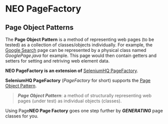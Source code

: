 # NEO PageFactory

## Page Object Patterns

The **Page Object Pattern** is a method of representing web pages (to be tested) as a collection of classes/objects individually. For example, the [Google Search](https://wwww.google.com) page can be represented by a physical class named *GooglePage.java* for example. This page would then contain getters and setters for setting and retriving web element data.

**NEO PageFactory is an extension of** [SeleniumHQ PageFactory](https://github.com/SeleniumHQ/selenium/wiki/PageFactory). 

**SeleniumHQ PageFactory** (*PageFactory* for short) supports the [Page Object Pattern](https://raw.githubusercontent.com/wiki/SeleniumHQ/selenium/PageObjects.md).
> ***Page Object Pattern***: a method of structurally representing web pages (under test) as individual objects (classes).

Using Page**NEO Page Factory** goes one step further by ***GENERATING*** page classes for you.


